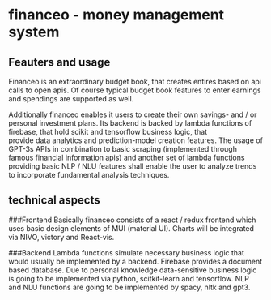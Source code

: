 # financeo - money management system

## Feauters and usage 
Financeo is an extraordinary budget book, that creates entires based on api calls to open apis.
Of course typical budget book features to enter earnings and spendings are supported as well. 

Additionally financeo enables it users to create their own savings- and / or personal investment plans. 
Its backend is backed by lambda functions of firebase, that hold scikit and tensorflow business logic, that  
provide data analytics and prediction-model creation features. The usage of GPT-3s APIs in combination to 
basic scraping (implemented through famous financial information apis) and another set of lambda functions 
providing basic NLP / NLU features shall enable the user to analyze trends to incorporate fundamental analysis techniques. 

## technical aspects

###Frontend 
Basically financeo consists of a react / redux frontend which uses basic design elements of MUI (material UI). 
Charts will be integrated via NIVO, victory and React-vis.

###Backend
Lambda functions simulate necessary business logic that would usually be implemented by a backend. 
Firebase provides a document based database. 
Due to personal knowledge data-sensitive business logic is going to be implemented via python, scitkit-learn and tensorflow. 
NLP and NLU functions are going to be implemented by spacy, nltk and gpt3. 





